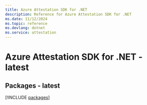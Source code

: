 ```yaml
---
title: Azure Attestation SDK for .NET
description: Reference for Azure Attestation SDK for .NET
ms.date: 11/12/2024
ms.topic: reference
ms.devlang: dotnet
ms.service: attestation
---
```

# Azure Attestation SDK for .NET - latest
## Packages - latest
[!INCLUDE [packages](attestation-index.md)]
